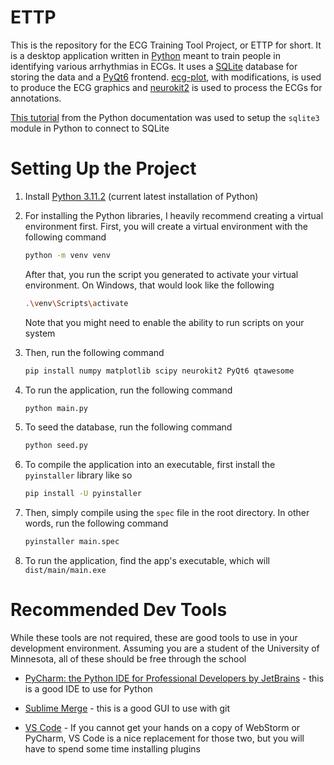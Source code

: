 # ETTP

This is the repository for the ECG Training Tool Project, or ETTP for short. It is a desktop application written in [Python](https://www.python.org/) meant to train people in identifying various arrhythmias in ECGs. It uses a [SQLite](https://www.sqlite.org/index.html) database for storing the data and a [PyQt6](https://www.riverbankcomputing.com/software/pyqt/) frontend. [ecg-plot](https://pypi.org/project/ecg-plot/), with modifications, is used to produce the ECG graphics and [neurokit2](https://pypi.org/project/neurokit2/) is used to process the ECGs for annotations.

[This tutorial](https://docs.python.org/3/library/sqlite3.html) from the Python documentation was used to setup the `sqlite3` module in Python to connect to SQLite

# Setting Up the Project

1. Install [Python 3.11.2](https://www.python.org/downloads/) (current latest installation of Python)

2. For installing the Python libraries, I heavily recommend creating a virtual environment first. First, you will create a virtual environment with the following command
   
   ```bash
   python -m venv venv
   ```
   
   After that, you run the script you generated to activate your virtual environment. On Windows, that would look like the following
   
   ```bash
   .\venv\Scripts\activate
   ```
   
   Note that you might need to enable the ability to run scripts on your system

3. Then, run the following command
   
   ```bash
   pip install numpy matplotlib scipy neurokit2 PyQt6 qtawesome
   ```

4. To run the application, run the following command
   
   ```bash
   python main.py
   ```

5. To seed the database, run the following command
   
   ```bash
   python seed.py
   ```

6. To compile the application into an executable, first install the `pyinstaller` library like so
   
   ```bash
   pip install -U pyinstaller
   ```

7. Then, simply compile using the `spec` file in the root directory. In other words, run the following command
   
   ```bash
   pyinstaller main.spec
   ```

8. To run the application, find the app's executable, which will  `dist/main/main.exe`

# Recommended Dev Tools

While these tools are not required, these are good tools to use in your development environment. Assuming you are a student of the University of Minnesota, all of these should be free through the school

- [PyCharm: the Python IDE for Professional Developers by JetBrains](https://www.jetbrains.com/pycharm/) - this is a good IDE to use for Python

- [Sublime Merge](https://www.sublimemerge.com/) - this is a good GUI to use with git

- [VS Code](https://code.visualstudio.com/) - If you cannot get your hands on a copy of WebStorm or PyCharm, VS Code is a nice replacement for those two, but you will have to spend some time installing plugins
